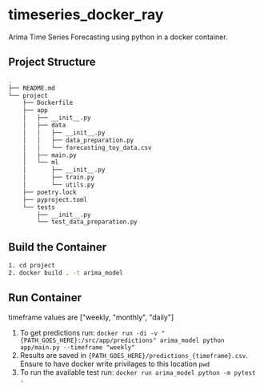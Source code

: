 # timeseries_docker_ray
Arima Time Series Forecasting using python in a docker container.


## Project Structure
```bash
.
├── README.md
└── project
    ├── Dockerfile
    ├── app
    │   ├── __init__.py
    │   ├── data
    │   │   ├── __init__.py
    │   │   ├── data_preparation.py
    │   │   └── forecasting_toy_data.csv
    │   ├── main.py
    │   └── ml
    │       ├── __init__.py
    │       ├── train.py
    │       └── utils.py
    ├── poetry.lock
    ├── pyproject.toml
    └── tests
        ├── __init__.py
        └── test_data_preparation.py
```

## Build the Container
```bash
1. cd project
2. docker build . -t arima_model
```

## Run Container
timeframe values are ["weekly, "monthly", "daily"]
1. To get predictions run: `docker run -di -v "{PATH_GOES_HERE}:/src/app/predictions" arima_model python app/main.py --timeframe "weekly"`
2. Results are saved in `{PATH_GOES_HERE}/predictions_{timeframe}.csv`. Ensure to have docker write privilages to this location `pwd`
3. To run the available test run: `docker run arima_model python -m pytest .`
